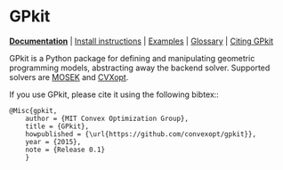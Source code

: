 # GPkit


**[Documentation](http://gpkit.readthedocs.org/)** | [Install instructions](http://gpkit.readthedocs.org/en/latest/installation.html) | [Examples](http://gpkit.readthedocs.org/en/latest/examples.html) | [Glossary](http://gpkit.readthedocs.org/en/latest/glossary.html) | [Citing GPkit](http://gpkit.readthedocs.org/en/latest/citinggpkit.html)

GPkit is a Python package for defining and manipulating
geometric programming models,
abstracting away the backend solver.
Supported solvers are
[MOSEK](http://mosek.com)
and [CVXopt](http://cvxopt.org/).

If you use GPkit, please cite it using the following bibtex::
```
@Misc{gpkit,
    author = {MIT Convex Optimization Group},
    title = {GPkit},
    howpublished = {\url{https://github.com/convexopt/gpkit}},
    year = {2015},
    note = {Release 0.1}
    }
```
